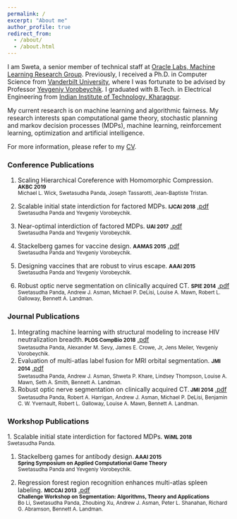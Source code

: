 ```yaml
---
permalink: /
excerpt: "About me"
author_profile: true
redirect_from: 
  - /about/
  - /about.html
---
```



I am Sweta, a senior member of technical staff at [Oracle Labs, Machine Learning Research Group](https://labs.oracle.com/pls/apex/f?p=labs:49:::::P49_PROJECT_ID:7).  Previously, I received a Ph.D. in Computer Science from [Vanderbilt University](https://engineering.vanderbilt.edu/eecs/), where I was fortunate to be advised by Professor [Yevgeniy Vorobeychik](http://vorobeychik.com/). I graduated with B.Tech. in Electrical Engineering from [Indian Institute of Technology, Kharagpur](http://www.iitkgp.ac.in/).  

My current research is on machine learning and algorithmic fairness. My research interests span computational game theory, stochastic planning and markov decision processes (MDPs), machine learning, reinforcement learning, optimization and artificial intelligence.

For more information, please refer to my [CV](http://swetapanda.github.io/files/CV_Sweta_Panda.pdf). 

<h3>Conference Publications</h3>

1. Scaling Hierarchical Coreference with Homomorphic Compression. <small><b>AKBC 2019 </b></small>  <br />
  <small>Michael L. Wick, Swetasudha Panda, Joseph Tassarotti, Jean-Baptiste Tristan.</small>
  
1. Scalable initial state interdiction for factored MDPs. <small><b>IJCAI 2018</b></small> [.pdf](https://www.ijcai.org/proceedings/2018/0667.pdf)<br />
  <small>Swetasudha Panda and Yevgeniy Vorobeychik.</small>
  
  
1. Near-optimal interdiction of factored MDPs. <small><b>UAI 2017</b></small> [.pdf](http://www.auai.org/uai2017/proceedings/papers/62.pdf)<br />
  <small>Swetasudha Panda and Yevgeniy Vorobeychik.</small>
  
1. Stackelberg games for vaccine design. <small><b>AAMAS 2015</b></small> [.pdf](http://www.vorobeychik.com/2015/abdesign.pdf)<br />
  <small>Swetasudha Panda and Yevgeniy Vorobeychik.</small>

1. Designing vaccines that are robust to virus escape. <small><b>AAAI 2015</b></small> <br />
<small> Swetasudha Panda and Yevgeniy Vorobeychik.</small>

1. Robust optic nerve segmentation on clinically acquired CT. <small><b>SPIE 2014</b></small> [.pdf](https://www.ncbi.nlm.nih.gov/pmc/articles/PMC4013110/pdf/nihms550000.pdf)<br />
<small>  Swetasudha Panda, Andrew J. Asman, Michael P. DeLisi, Louise A. Mawn, Robert L. Galloway,
Bennett A. Landman.</small>

<h3>Journal Publications</h3>

1. Integrating machine learning with structural modeling to increase HIV neutralization breadth.<small><b> PLOS CompBio 2018</b></small> [.pdf](https://journals.plos.org/ploscompbiol/article/file?id=10.1371/journal.pcbi.1005999&type=printable)<br />
<small> Swetasudha Panda, Alexander M. Sevy, James E. Crowe, Jr, Jens Meiler, Yevgeniy Vorobeychik.</small>
1. Evaluation of multi-atlas label fusion for MRI orbital segmentation. <small><b> JMI 2014</b></small> [.pdf](https://www.ncbi.nlm.nih.gov/pmc/articles/PMC4280790/pdf/JMI-001-024002.pdf)<br />
<small>Swetasudha Panda, Andrew J. Asman, Shweta P. Khare, Lindsey Thompson, Louise A. Mawn, Seth
A. Smith, Bennett A. Landman. </small>
1. Robust optic nerve segmentation on clinically acquired CT.<small><b> JMI 2014</b></small> [.pdf](https://www.ncbi.nlm.nih.gov/pmc/articles/PMC4013110/pdf/nihms550000.pdf)<br />
<small>Swetasudha Panda, Robert A. Harrigan, Andrew J. Asman, Michael P. DeLisi, Benjamin C. W.
Yvernault, Robert L. Galloway, Louise A. Mawn, Bennett A. Landman.</small>

<h3>Workshop Publications</h3>
1. Scalable initial state interdiction for factored MDPs. <small><b> WiML 2018</b></small> <br />
<small>Swetasudha Panda.</small>

1. Stackelberg games for antibody design.<small><b> AAAI 2015 </b> </small> <br />
<small><b>Spring Symposium on Applied Computational Game Theory</b> </small> <br />
<small>Swetasudha Panda and Yevgeniy Vorobeychik.</small>

1. Regression forest region recognition enhances multi-atlas spleen labeling.  <small><b>MICCAI 2013</b></small> [.pdf](http://citeseerx.ist.psu.edu/viewdoc/download?doi=10.1.1.701.232&rep=rep1&type=pdf)<br /> <small><b>Challenge Workshop on Segmentation: Algorithms, Theory and Applications</b> </small> <br />
<small>Bo Li, Swetasudha Panda, Zhoubing Xu, Andrew J. Asman, Peter L. Shanahan, Richard G. Abramson,
Bennett A. Landman.</small>


  




